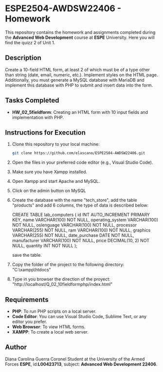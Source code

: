 # ESPE2504-AWDSW22406 - Homework

This repository contains the homework and assignments completed during the **Advanced Web Development** course at **ESPE** University. Here you will find the quizz 2 of Unit 1.

## Description

Create a 10-field HTML form, at least 2 of which must be of a type other than string (date, email, numeric, etc.). Implement styles on the HTML page. Additionally, you must generate a MySQL database with MariaDB and implement this database with PHP to submit and insert data into the form.

## Tasks Completed

- **HW_02_5fieldform**: Creating an HTML form with 10 input fields and implementation with PHP.

## Instructions for Execution

1. Clone this repository to your local machine:
    ```bash
    git clone https://github.com/elascano/ESPE2504-AWDSW22406.git
    ```
   
2. Open the files in your preferred code editor (e.g., Visual Studio Code).

3. Make sure you have Xampp installed.

4. Open Xampp and start Apache and MySQL.

5. Click on the admin button on MySQL

6. Create the database with the name "tech_store", add the table "products" and add 6 columns, the type of data is described below:

    CREATE TABLE lab_computers (
    id INT AUTO_INCREMENT PRIMARY KEY,
    name VARCHAR(100) NOT NULL,
    operating_system VARCHAR(100) NOT NULL,
    oslenguage VARCHAR(100) NOT NULL,
    processor VARCHAR(255) NOT NULL,
    ram VARCHAR(100) NOT NULL,
    graphics VARCHAR(255) NOT NULL,
    date_purchase DATE NOT NULL,
    manufacturer VARCHAR(100) NOT NULL,
    price DECIMAL(10, 2) NOT NULL,
    quantity INT NOT NULL
    );


    save the table.

7. Copy the folder of the project to the following directory: "C:\xampp\htdocs"

8. Type in you browser the direction of the proyect: "http://localhost/Q_02_10fieldformphp/index.html"

## Requirements

- **PHP**: To run PHP scripts on a local server.
- **Code Editor**: You can use Visual Studio Code, Sublime Text, or any editor you prefer.
- **Web Browser**: To view HTML forms.
- **XAMPP**: To create a local web server.

## Author

Diana Carolina Guerra Coronel 
Student at the University of the Armed Forces **ESPE**, id:**L00423713**, subject: **Advanced Web Development 22406**.


